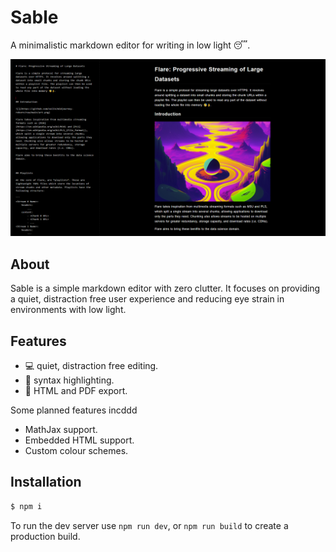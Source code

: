 # Sable

A minimalistic markdown editor for writing in low light 😴.

<img src='images/preview3.png'>


## About

Sable is a simple markdown editor with zero clutter. It focuses on providing a quiet, distraction free user experience and reducing eye strain in environments with low light.


## Features

* 💻 quiet, distraction free editing.
* 🎨 syntax highlighting.
* 🔼 HTML and PDF export.

Some planned features incddd

* MathJax support.
* Embedded HTML support.
* Custom colour schemes.


## Installation

```sh
$ npm i
```

To run the dev server use `npm run dev`, or `npm run build` to create a production build.
